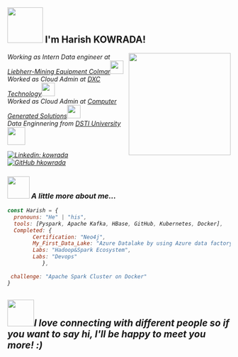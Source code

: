 <h2> <img src="https://media.tenor.com/images/6a2753318812aacbd5d2e380cd2c075a/tenor.gif" width="80"> I'm Harish KOWRADA! </h2>
<img align='right' src="https://media1.tenor.com/images/b966ebe108e1ce2dfe13238ed6757ea4/tenor.gif?itemid=12229643" width="230">
<p><em>Working as Intern Data engineer at <a href="https://www.liebherr.com/en/deu/products/mining-equipment/mining-equipment.html">Liebherr-Mining Equipment Colmar</a><img src="https://media.giphy.com/media/WUlplcMpOCEmTGBtBW/giphy.gif" width="30">
</br><em>Worked as Cloud Admin at <a href="https://www.dxc.technology/">DXC Technology</a><img src="https://media.giphy.com/media/WUlplcMpOCEmTGBtBW/giphy.gif" width="30"></br>Worked as Cloud Admin at <a href="https://www.cgsinc.com/en">Computer Generated Solutions</a><img src="https://media.giphy.com/media/WUlplcMpOCEmTGBtBW/giphy.gif" width="30"></br>Data Enginnering from <a href="https://www.datasciencetech.institute/">DSTI University</a><img src="https://media1.tenor.com/images/533ff46997a48a366cad44d8eb2a2ff6/tenor.gif?itemid=10604108" width="40">
</em></p>

[![Linkedin: kowrada](https://img.shields.io/badge/-kowrada-blue?style=flat-square&logo=Linkedin&logoColor=white&link=https://www.linkedin.com/in/kowrada/)](https://www.linkedin.com/in/kowrada/)
[![GitHub hkowrada](https://img.shields.io/github/followers/hkowrada?label=follow&style=social)](https://github.com/hkowrada)


### <img src="https://media.giphy.com/media/VgCDAzcKvsR6OM0uWg/giphy.gif" width="50"> A little more about me...

```javascript
const Harish = {
  pronouns: "He" | "his",
  tools: [Pyspark, Apache Kafka, HBase, GitHub, Kubernetes, Docker],
  Completed: {
		Certification: "Neo4j",
		My_First_Data_Lake: "Azure Datalake by using Azure data factory",
		Labs: "Hadoop&Spark Ecosystem",
		Labs: "Devops"
	       },
 
 challenge: "Apache Spark Cluster on Docker"
}
```
<img src="https://media.giphy.com/media/LnQjpWaON8nhr21vNW/giphy.gif" width="60"><em><b>I love connecting with different people</b> so if you want to say <b>hi, I'll be happy to meet you more!</b> :)</em>
---
					
